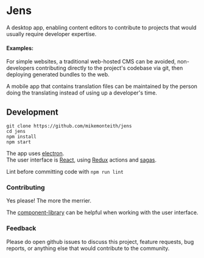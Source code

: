 # Jens

A desktop app, enabling content editors to contribute to projects that would usually require developer expertise.

#### Examples:
For simple websites, a traditional web-hosted CMS can be avoided, non-developers contributing directly to the project's codebase via git, then deploying generated bundles to the web.

A mobile app that contains translation files can be maintained by the person doing the translating instead of using up a developer's time.

## Development

```
git clone https://github.com/mikemonteith/jens
cd jens
npm install
npm start
```

The app uses [electron](https://electron.atom.io/).  
The user interface is [React](https://facebook.github.io/react/), using [Redux](http://redux.js.org/docs/introduction/) actions and [sagas](https://redux-saga.github.io/redux-saga/).

Lint before committing code with `npm run lint`

### Contributing

Yes please! The more the merrier.

The [component-library](./support/component-library/README.md) can be helpful
when working with the user interface.

### Feedback

Please do open github issues to discuss this project, feature requests, bug reports, or anything else that would contribute to the community.
